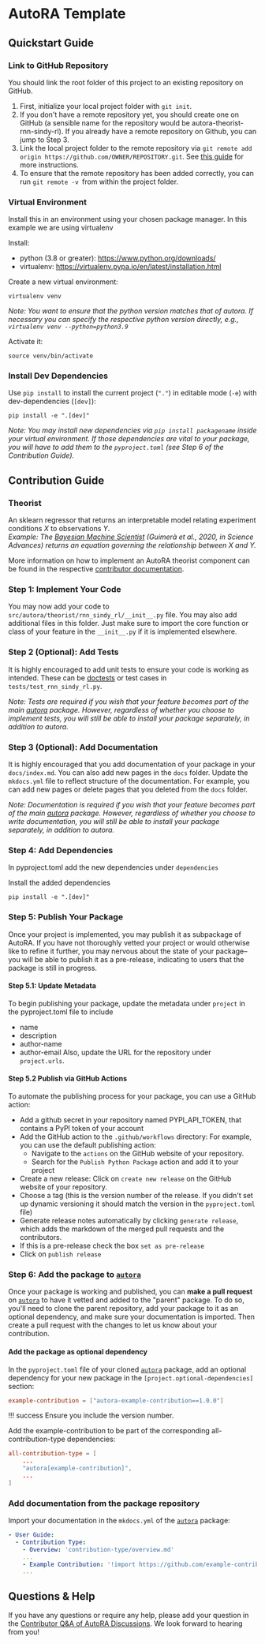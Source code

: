 # AutoRA Template

## Quickstart Guide

### Link to GitHub Repository

You should link the root folder of this project to an existing repository on GitHub. 

1. First, initialize your local project folder with `git init`.
2. If you don't have a remote repository yet, you should create one on GitHub (a sensible name for the repository would be autora-theorist-rnn-sindy-rl).  If you already have a remote repository on Github, you can jump to Step 3. 
3. Link the local project folder to the remote repository via `git remote add origin https://github.com/OWNER/REPOSITORY.git`. See [this guide](https://docs.github.com/en/get-started/getting-started-with-git/managing-remote-repositories) for more instructions.
4. To ensure that the remote repository has been added correctly, you can run `git remote -v `from within the project folder.

### Virtual Environment 
Install this in an environment using your chosen package manager. In this example we are using virtualenv

Install:
- python (3.8 or greater): https://www.python.org/downloads/
- virtualenv: https://virtualenv.pypa.io/en/latest/installation.html

Create a new virtual environment:
```shell
virtualenv venv
```
*Note: You want to ensure that the python version matches that of autora. If necessary 
you can specify the respective python version directly, e.g., ``virtualenv venv --python=python3.9``*

Activate it:
```shell
source venv/bin/activate
```

### Install Dev Dependencies

Use `pip install` to install the current project (`"."`) in editable mode (`-e`) with dev-dependencies (`[dev]`):
```shell
pip install -e ".[dev]"
```

*Note: You may install new dependencies via ``pip install packagename`` inside your virtual environment. If those
dependencies are vital to your package, you will have to add them to the ``pyproject.toml`` (see Step 6 of the 
Contribution Guide).*

## Contribution Guide

### Theorist
An sklearn regressor that returns an interpretable model relating experiment conditions $X$ to 
observations $Y$.<br>
*Example: The [Bayesian Machine Scientist](https://github.com/AutoResearch/autora-theorist-bms) (Guimerà et al., 2020, 
in Science Advances) returns an equation governing the relationship between $X$ and $Y$.* <br>

More information on how to implement an AutoRA theorist component can be found in the respective [contributor documentation](https://autoresearch.github.io/autora/contribute/modules/theorist/).
### Step 1: Implement Your Code

You may now add your code to `src/autora/theorist/rnn_sindy_rl/__init__.py` file. You may 
also add additional files in this folder. Just make sure to import the core function or class of your feature
in the `__init__.py` if it is implemented elsewhere. 

### Step 2 (Optional): Add Tests

It is highly encouraged to add unit tests to ensure your code is working as intended. These can be [doctests](https://docs.python.org/3/library/doctest.html) or test cases in `tests/test_rnn_sindy_rl.py`.

*Note: Tests are required if you wish that your feature becomes part of the main 
[autora](https://github.com/AutoResearch/autora) package. However, regardless of whether you choose to implement tests, 
you will still be able to install your package separately, in addition to autora.* 

### Step 3 (Optional): Add Documentation

It is highly encouraged that you add documentation of your package in your `docs/index.md`. You can also add new pages 
in the `docs` folder. Update the `mkdocs.yml` file to reflect structure of the documentation. For example, you can add 
new pages or delete pages that you deleted from the `docs` folder.

*Note: Documentation is required if you wish that your feature becomes part of the main 
[autora](https://github.com/AutoResearch/autora) package. However, regardless of whether you choose to write
documentation, you will still be able to install your package separately, in addition to autora.*

### Step 4: Add Dependencies

In pyproject.toml add the new dependencies under `dependencies`

Install the added dependencies
```shell
pip install -e ".[dev]"
```

### Step 5: Publish Your Package

Once your project is implemented, you may publish it as subpackage of AutoRA. If you have not thoroughly vetted your project or would otherwise like to refine it further, you may 
nervous about the state of your package–you will be able to publish it as a pre-release, indicating to users that
the package is still in progress.

#### Step 5.1: Update Metadata

To begin publishing your package, update the metadata under `project` in the pyproject.toml file to include 
- name
- description
- author-name
- author-email
Also, update the URL for the repository under `project.urls`.

#### Step 5.2 Publish via GitHub Actions

To automate the publishing process for your package, you can use a GitHub action:
- Add a github secret in your repository named PYPI_API_TOKEN, that contains a PyPI token of your account
- Add the GitHub action to the `.github/workflows` directory: For example, you can use the default publishing action:
  - Navigate to the `actions` on the GitHub website of your repository.
  - Search for the `Publish Python Package` action and add it to your project
- Create a new release: Click on `create new release` on the GitHub website of your repository.
- Choose a tag (this is the version number of the release. If you didn't set up dynamic versioning it should match the version in the `pyproject.toml` file)
- Generate release notes automatically by clicking `generate release`, which adds the markdown of the merged pull requests and the contributors.
- If this is a pre-release check the box `set as pre-release`
- Click on `publish release`
### Step 6: Add the package to [`autora`](https://github.com/autoresearch/autora)
Once your package is working and published, you can **make a pull request** on 
[`autora`](https://github.com/autoresearch/autora) to have it vetted and added to the "parent" package.
To do so, you'll need to clone the parent repository, add your package to it as an optional dependency, and make sure your documentation is imported.
Then create a pull request with the changes to let us know about your contribution.

#### Add the package as optional dependency 
In the `pyproject.toml` file of your cloned [`autora`](https://github.com/autoresearch/autora) package, 
add an optional dependency for your new package in the `[project.optional-dependencies]` section:

```toml
example-contribution = ["autora-example-contribution==1.0.0"]
```

!!! success
    Ensure you include the version number.

Add the example-contribution to be part of the corresponding all-contribution-type dependencies:
```toml
all-contribution-type = [
    ...
    "autora[example-contribution]",
    ...
]
```

### Add documentation from the package repository
Import your documentation in the `mkdocs.yml` of the [`autora`](https://github.com/autoresearch/autora) package:
```yml
- User Guide:
  - Contribution Type:
    - Overview: 'contribution-type/overview.md'
    ...
    - Example Contribution: '!import https://github.com/example-contributor/example-contribution/?branch=v1.0.0&extra_imports=["mkdocs/base.yml"]'
    ...
```

## Questions & Help

If you have any questions or require any help, please add your question in the 
[Contributor Q&A of AutoRA Discussions](https://github.com/orgs/AutoResearch/discussions/categories/contributor-q-a).
We look forward to hearing from you!
